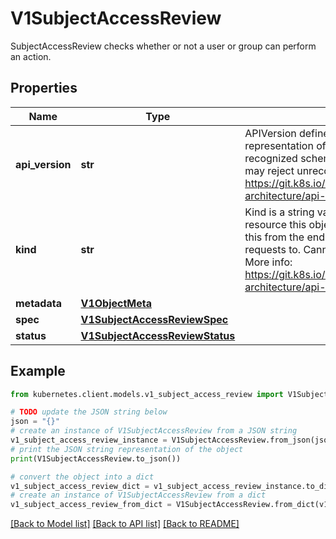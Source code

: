 # V1SubjectAccessReview

SubjectAccessReview checks whether or not a user or group can perform an action.

## Properties

Name | Type | Description | Notes
------------ | ------------- | ------------- | -------------
**api_version** | **str** | APIVersion defines the versioned schema of this representation of an object. Servers should convert recognized schemas to the latest internal value, and may reject unrecognized values. More info: https://git.k8s.io/community/contributors/devel/sig-architecture/api-conventions.md#resources | [optional] 
**kind** | **str** | Kind is a string value representing the REST resource this object represents. Servers may infer this from the endpoint the kubernetes.client submits requests to. Cannot be updated. In CamelCase. More info: https://git.k8s.io/community/contributors/devel/sig-architecture/api-conventions.md#types-kinds | [optional] 
**metadata** | [**V1ObjectMeta**](V1ObjectMeta.md) |  | [optional] 
**spec** | [**V1SubjectAccessReviewSpec**](V1SubjectAccessReviewSpec.md) |  | 
**status** | [**V1SubjectAccessReviewStatus**](V1SubjectAccessReviewStatus.md) |  | [optional] 

## Example

```python
from kubernetes.client.models.v1_subject_access_review import V1SubjectAccessReview

# TODO update the JSON string below
json = "{}"
# create an instance of V1SubjectAccessReview from a JSON string
v1_subject_access_review_instance = V1SubjectAccessReview.from_json(json)
# print the JSON string representation of the object
print(V1SubjectAccessReview.to_json())

# convert the object into a dict
v1_subject_access_review_dict = v1_subject_access_review_instance.to_dict()
# create an instance of V1SubjectAccessReview from a dict
v1_subject_access_review_from_dict = V1SubjectAccessReview.from_dict(v1_subject_access_review_dict)
```
[[Back to Model list]](../README.md#documentation-for-models) [[Back to API list]](../README.md#documentation-for-api-endpoints) [[Back to README]](../README.md)


